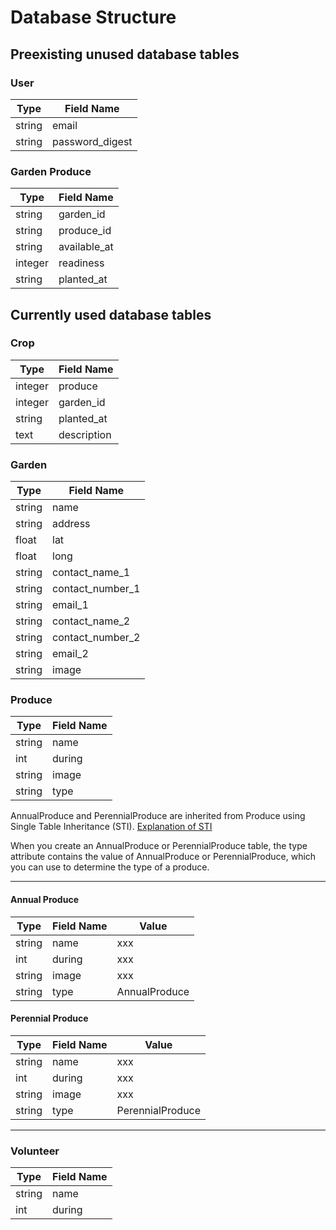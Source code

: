 # Database Structure

## Preexisting unused database tables

### User

Type | Field Name
--- | ---
string | email
string | password_digest

### Garden Produce

Type | Field Name
--- | ---
string | garden_id
string | produce_id
string | available_at
integer | readiness
string | planted_at

## Currently used database tables

### Crop

Type | Field Name
--- | ---
integer | produce
integer | garden_id
string | planted_at
text | description

### Garden

Type | Field Name
--- | ---
string | name
string | address
float | lat
float | long
string | contact_name_1
string | contact_number_1
string | email_1
string | contact_name_2
string | contact_number_2
string | email_2
string | image

### Produce

Type | Field Name
--- | ---
string | name
int | during
string | image
string | type

AnnualProduce and PerennialProduce are inherited from Produce using Single Table Inheritance (STI).
[Explanation of STI](https://medium.com/@dcordz/single-table-inheritance-using-rails-5-02-6738bdd5101a)

When you create an AnnualProduce or PerennialProduce table, the type attribute contains the value of AnnualProduce or PerennialProduce, which you can use to determine the type of a produce.

***

#### Annual Produce

Type | Field Name | Value
--- | --- | ---
string | name | xxx
int | during | xxx
string | image | xxx
string | type | AnnualProduce

#### Perennial Produce

Type | Field Name | Value
--- | --- | ---
string | name | xxx
int | during | xxx
string | image | xxx
string | type | PerennialProduce

***

### Volunteer

Type | Field Name
--- | ---
string | name
int | during

